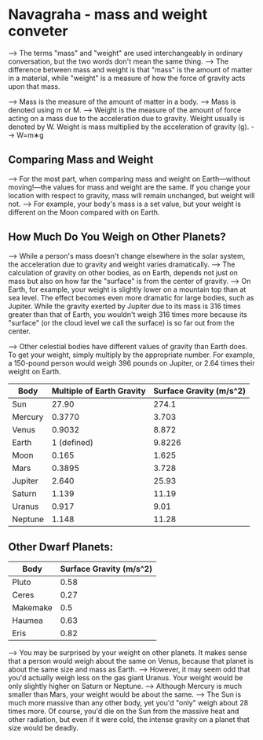 # Navagraha - mass and weight conveter

--> The terms "mass" and "weight" are used interchangeably in ordinary conversation, but the two words don't mean the same thing.
--> The difference between mass and weight is that "mass" is the amount of matter in a material, while "weight" is a measure of how the force of gravity acts upon that mass.

--> Mass is the measure of the amount of matter in a body.
--> Mass is denoted using m or M.
--> Weight is the measure of the amount of force acting on a mass due to the acceleration due to gravity. Weight usually is denoted by W. Weight is mass multiplied by the acceleration of gravity (g).
--> W=m∗g


## Comparing Mass and Weight

--> For the most part, when comparing mass and weight on Earth—without moving!—the values for mass and weight are the same. If you change your location with respect to gravity, mass will remain unchanged, but weight will not.
--> For example, your body's mass is a set value, but your weight is different on the Moon compared with on Earth.


## How Much Do You Weigh on Other Planets?

--> While a person's mass doesn't change elsewhere in the solar system, the acceleration due to gravity and weight varies dramatically.
--> The calculation of gravity on other bodies, as on Earth, depends not just on mass but also on how far the "surface" is from the center of gravity.
--> On Earth, for example, your weight is slightly lower on a mountain top than at sea level. The effect becomes even more dramatic for large bodies, such as Jupiter. While the gravity exerted by Jupiter due to its mass is 316 times greater than that of Earth, you wouldn't weigh 316 times more because its "surface" (or the cloud level we call the surface) is so far out from the center.

--> Other celestial bodies have different values of gravity than Earth does. To get your weight, simply multiply by the appropriate number. For example, a 150-pound person would weigh 396 pounds on Jupiter, or 2.64 times their weight on Earth.

| **Body**      | **Multiple of Earth Gravity** | **Surface Gravity (m/s^2)** |
| ------------- | ----------------------------- | --------------------------- |
| Sun           | 27.90                         | 274.1                       |
| Mercury       | 0.3770                        | 3.703                       |
| Venus         | 0.9032                        | 8.872                       |
| Earth         | 1 (defined)                   | 9.8226                      |
| Moon          | 0.165                         | 1.625                       |
| Mars          | 0.3895                        | 3.728                       |
| Jupiter       | 2.640                         | 25.93                       |
| Saturn        | 1.139                         | 11.19                       |
| Uranus        | 0.917                         | 9.01                        |
| Neptune       | 1.148                         | 11.28                       |


## Other Dwarf Planets:

| **Body**      | **Surface Gravity (m/s^2)** |
| ------------- | --------------------------- |
| Pluto         | 0.58                        |
| Ceres         | 0.27                        |
| Makemake      | 0.5                         |
| Haumea        | 0.63                        |
| Eris          | 0.82                        |

--> You may be surprised by your weight on other planets. It makes sense that a person would weigh about the same on Venus, because that planet is about the same size and mass as Earth.
--> However, it may seem odd that you'd actually weigh less on the gas giant Uranus. Your weight would be only slightly higher on Saturn or Neptune.
--> Although Mercury is much smaller than Mars, your weight would be about the same.
--> The Sun is much more massive than any other body, yet you'd "only" weigh about 28 times more. Of course, you'd die on the Sun from the massive heat and other radiation, but even if it were cold, the intense gravity on a planet that size would be deadly.
